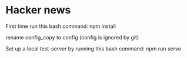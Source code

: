 # Hacker news

First time run this bash command:
npm install

rename config_copy to config (config is ignored by git)

Set up a local test-server by running this bash command:
npm run serve
